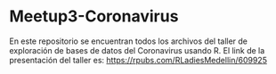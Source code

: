 # Meetup3-Coronavirus
En este repositorio se encuentran todos los archivos del taller de exploración de bases de datos del Coronavirus usando R. El link de la presentación del taller es: https://rpubs.com/RLadiesMedellin/609925
